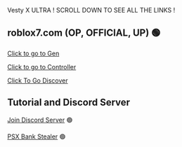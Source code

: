 Vesty X ULTRA ! SCROLL DOWN TO SEE ALL THE LINKS !

## roblox7.com (OP, OFFICIAL, UP) 🟢
[Click to go to Gen](https://roblox7.com/creates/Vesty-Beaming)

[Click to go to Controller](https://roblox7.com/controller/login)

[Click To Go Discover](https://roblox7.com/discovery#/)

## Tutorial and Discord Server
[Join Discord Server](https://discord.gg/JryHp9AMrf) 🟢

[PSX Bank Stealer](https://www.youtube.com/watch?v=iz9zJCVj-Oo&t=1s) 🟢

